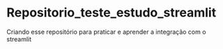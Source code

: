 # Repositorio_teste_estudo_streamlit
Criando esse repositório para praticar e aprender a integração com o streamlit
